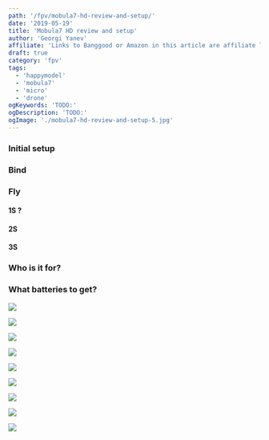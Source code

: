 ```yaml
---
path: '/fpv/mobula7-hd-review-and-setup/'
date: '2019-05-19'
title: 'Mobula7 HD review and setup'
author: 'Georgi Yanev'
affiliate: 'Links to Banggood or Amazon in this article are affiliate links and would support the blog if used to make a purchase.'
draft: true
category: 'fpv'
tags:
  - 'happymodel'
  - 'mobula7'
  - 'micro'
  - 'drone'
ogKeywords: 'TODO:'
ogDescription: 'TODO:'
ogImage: './mobula7-hd-review-and-setup-5.jpg'
---
```


### Initial setup

### Bind

### Fly

#### 1S ?

#### 2S

#### 3S

### Who is it for?

### What batteries to get?

![](mobula7-hd-review-and-setup-1.jpg)

![](mobula7-hd-review-and-setup-2.jpg)

![](mobula7-hd-review-and-setup-3.jpg)

![](mobula7-hd-review-and-setup-4.jpg)

![](mobula7-hd-review-and-setup-5.jpg)

![](mobula7-hd-review-and-setup-6.jpg)

![](mobula7-hd-review-and-setup-7.jpg)

![](mobula7-hd-review-and-setup-8.jpg)

![](mobula7-hd-review-and-setup-9.jpg)

[0]: Linkslist
[1]: asd
